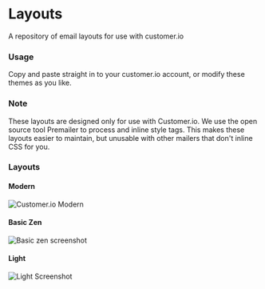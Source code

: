 Layouts
=====

A repository of email layouts for use with customer.io 

### Usage

Copy and paste straight in to your customer.io account, or modify these themes as you like.

### Note

These layouts are designed only for use with Customer.io. We use the open source tool Premailer to process and inline style tags. This makes these layouts easier to maintain, but unusable with other mailers that don't inline CSS for you.

### Layouts 

#### Modern

![Customer.io Modern](http://i.imgur.com/qYwsyBm.png)

#### Basic Zen

![Basic zen screenshot](https://raw.github.com/customerio/skins/master/BasicZen/basic_zen_screenshot.png)

#### Light

![Light Screenshot](https://raw.github.com/customerio/skins/master/Light/light_screenshot.png)
